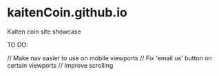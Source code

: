 # kaitenCoin.github.io
Kaiten coin site showcase

TO DO:

// Make nav easier to use on mobile viewports
// Fix 'email us' button on certain viewports 
// Improve scrolling
